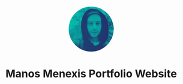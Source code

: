 <p align="center">
  <a href="https://manosm.com">
    <img style="border-radius: 200px" alt="Gatsby" src="./src/images/avatar-duotone.png" width="120" />
  </a>
</p>
<h1 align="center">
  Manos Menexis Portfolio Website
</h1>

